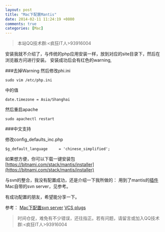 ```yaml
---
layout: post
title: "Mac下配置Mantis"
date: 2014-02-11 11:24:19 +0800
comments: true
categories: [Mac]
---
```

>本站QQ技术群:<疯狂IT人>93916004

安装我就不介绍了，与传统的php应用安装一样，放到对应的site目录下，然后在浏览器方问进行安装。
安装成功后会有红色的warning,

###去掉Warning
然后修改phi.ini 
```
sudo vim /etc/php.ini
```
中的值

```
date.timezone = Asia/Shanghai
```
然后重启apache

```
sudo apachectl restart
```

###中文支持

修改config_defaults_inc.php

```
$g_default_language		= 'chinese_simplified';
```

如果想方便，你可以下载一键安装包
[https://bitnami.com/stack/mantis/installer](https://bitnami.com/stack/mantis/installer)

与svn的整合，我没有配置成功，还是介绍一下我所做的：
用到了mantis的[插件](https://github.com/mantisbt-plugins/source-integration)
Mac自带的svn server，见参考。

有成功配置的朋友，希望能分享一下。<br>

参考：
[Mac下配置svn server](http://xiayong.blog.51cto.com/6292420/1088790)
[VCS plugs](https://github.com/mantisbt-plugins/source-integration)

>时间仓促，难免有不少错误，还往指正。若有问题，请留言或加入QQ技术群:<疯狂IT人>93916004